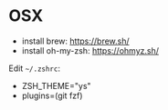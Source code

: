 # OSX

- install brew: https://brew.sh/
- install oh-my-zsh: https://ohmyz.sh/

Edit `~/.zshrc`:
- ZSH_THEME="ys"
- plugins=(git fzf)
